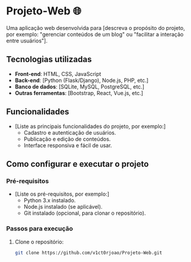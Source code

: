 # Projeto-Web 🌐

Uma aplicação web desenvolvida para [descreva o propósito do projeto, por exemplo: "gerenciar conteúdos de um blog" ou "facilitar a interação entre usuários"].

## Tecnologias utilizadas
- **Front-end**: HTML, CSS, JavaScript
- **Back-end**: [Python (Flask/Django), Node.js, PHP, etc.]
- **Banco de dados**: [SQLite, MySQL, PostgreSQL, etc.]
- **Outras ferramentas**: [Bootstrap, React, Vue.js, etc.]

## Funcionalidades
- [Liste as principais funcionalidades do projeto, por exemplo:]
  - Cadastro e autenticação de usuários.
  - Publicação e edição de conteúdos.
  - Interface responsiva e fácil de usar.

## Como configurar e executar o projeto

### Pré-requisitos
- [Liste os pré-requisitos, por exemplo:]
  - Python 3.x instalado.
  - Node.js instalado (se aplicável).
  - Git instalado (opcional, para clonar o repositório).

### Passos para execução
1. Clone o repositório:
   ```bash
   git clone https://github.com/v1ct0rjoao/Projeto-Web.git
